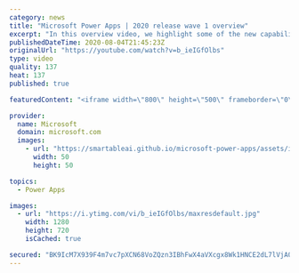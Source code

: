 ```yaml
---
category: news
title: "Microsoft Power Apps | 2020 release wave 1 overview"
excerpt: "In this overview video, we highlight some of the new capabilities included in the latest update to Microsoft Power Apps.      Here are the capabilities covered:     UI enhancements       • Save is always visible       • Chart formatting  Grid user experience enhancements       • Conditional search  "
publishedDateTime: 2020-08-04T21:45:23Z
originalUrl: "https://youtube.com/watch?v=b_ieIGfOlbs"
type: video
quality: 137
heat: 137
published: true

featuredContent: "<iframe width=\"800\" height=\"500\" frameborder=\"0\" src=\"https://www.youtube.com/embed/b_ieIGfOlbs\" allow=\"accelerometer; autoplay; encrypted-media; gyroscope; picture-in-picture\" allowfullscreen></iframe>"

provider:
  name: Microsoft
  domain: microsoft.com
  images:
    - url: "https://smartableai.github.io/microsoft-power-apps/assets/images/organizations/microsoft.com-50x50.jpg"
      width: 50
      height: 50

topics:
  - Power Apps

images:
  - url: "https://i.ytimg.com/vi/b_ieIGfOlbs/maxresdefault.jpg"
    width: 1280
    height: 720
    isCached: true

secured: "BK9IcM7X939F4m7vc7pXCN68VoZQzn3IBhFwX4aVXcgx8Wk1HNCE2dL7lVjA0A1x+F0Qe5xpjAajuYXzcrZT+e2o5QkUb/bLGshTTrsH0ZD4Ydy0IINYO4K0I8yb6sBlJiKg7LZTyW4hqXbXwdq8Up7F1hZWXwRILOlHVBec6rfy6IGZsNZSGDCGGiPqLnNMMW2xrAABP5Ku1N5ZMueAXE10KLIGsmo4SG0a7UBHrCFVCBpC35dqOvrddP6qF4gi7yC4Ze5GU0D/CeLtZz3ERHieXNASxhjiXQzPMI52BxNX/JZRY/PIUKfEpRL7/pkIcQ1Mot32mg8JolFh6raJPP3YqRKxdEqHM1+HATm7THO37zch1Qk/s06K2IvH3fYcs+lxEzXdyYlCVWhzO+MTU35ZWLRYLt17nBC2sBC2un1O3mO4otba/PE9of87uxHu;NPZ6ypXPRXlbMXQHX8+oFQ=="
---
```


